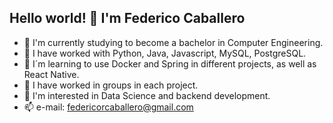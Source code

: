 ## Hello world! 👋 I'm Federico Caballero


- 🔭 I'm currently studying to become a bachelor in Computer Engineering.
- 🌱 I have worked with Python, Java, Javascript, MySQL, PostgreSQL.
- 👾 I´m learning to use Docker and Spring in different projects, as well as React Native.
- 👯 I have worked in groups in each project.
- 🤔 I'm interested in Data Science and backend development.
- 📫 e-mail: federicorcaballero@gmail.com

